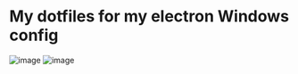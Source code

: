 # My dotfiles for my electron Windows config

![image](https://cdn.discordapp.com/attachments/763855890750636032/804521148003516436/screenshot.jpg)
![image](https://cdn.discordapp.com/attachments/763855890750636032/800917110942335006/screenshot.jpg)
